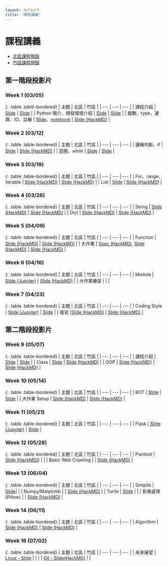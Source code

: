 ```yaml
---
layout: default
title: "課程講義"
---
```

# 課程講義

- [北區課程側錄](https://youtube.com/playlist?list=PLp5kjMAmhp-8w1ED-rxEdGx61Qx4IGa-B)
- [竹區課程側錄](https://youtube.com/playlist?list=PLp5kjMAmhp-8bK5jQ4-X1ExA6TwVFVvmA)

## 第一階段投影片

### Week 1 (03/05)

{: .table .table-bordered}
| 主題 | 北區 | 竹區 |
| --- | --- | --- |
| 課程介紹 | [Slide](https://drive.google.com/file/d/1wX1OJzfqasns7QFGsrJnF-6WabVKsN2c/view) | [Slide](https://drive.google.com/file/d/1khUg267OyB5Ab4ecuTVkIFNgPxfy80HG/view) |
| Python 簡介、開發環境介紹 | [Slide](https://www.canva.com/design/DAFbBghO2xA/CguKgzzWdnDtzWN12N7ZKA/view) | [Slide](https://drive.google.com/file/d/1XMGph2Erzg_-YDv-Gsr7bsePLCIdhEpd/view) |
| 變數、type、運算、IO、註解 | [Slide](https://drive.google.com/file/d/1op99RyWB4z86FE7ckF4SIcAz9RxWTB6Y/view)、[notebook](https://drive.google.com/file/d/1JTOhLGQnrI_wuI_E_NT594HOng5HLBVy/view) | [Slide (HackMD)](https://hackmd.io/@Z_ZMXd6ISlObZMLPsr_6WA/r1wohqe1n) |

### Week 2 (03/12)

{: .table .table-bordered}
| 主題 | 北區 | 竹區 |
| --- | --- | --- |
| 邏輯判斷、if | [Slide](https://drive.google.com/file/d/16WbwlUrkOamNljgbAbQdAg8Mdo62_rB-/view) | [Slide (HackMD)](https://hackmd.io/@Ren-Hao-Deng/python-if) |
| 迴圈、while | [Slide](https://drive.google.com/file/d/1Y5sgGAt_BkFoqcLh9kbRV8UwEPQeOiqG/view) | [Slide](https://drive.google.com/file/d/1HnWjJBhinJOu1Yye0huOPJZxNzzfTX4P/view) |

### Week 3 (03/19)

{: .table .table-bordered}
| 主題 | 北區 | 竹區 |
| --- | --- | --- |
| For、range、iterable | [Slide (HackMD)](https://hackmd.io/@howardhsuuu/B1R0LFnCs) | [Slide (HackMD)](https://hackmd.io/@nWxhMfNES0-4UHCSWXJMcg/BkPTOplx2) |
| List | [Slide](https://hackmd.io/@s3131212/BkQhTko13) | [Slide (HackMD)](https://hackmd.io/@nWxhMfNES0-4UHCSWXJMcg/Sy9jKReg3) |


### Week 4 (03/26)

{: .table .table-bordered}
| 主題 | 北區 | 竹區 |
| --- | --- | --- |
| String | [Slide (HackMD)](https://hackmd.io/@s3131212/rkZYT74lh) | [Slide (HackMD)](https://hackmd.io/@Sean64/py-string) |
| Dict | [Slide (HackMD)](https://hackmd.io/@YuKai0928/Bk-Tf2ops) | [Slide (HackMD)](https://hackmd.io/@Fireball0424/BJGaYjpyh/) |

### Week 5 (04/09)

{: .table .table-bordered}
| 主題 | 北區 | 竹區 |
| --- | --- | --- |
| Function | [Slide (HackMD)](https://hackmd.io/@Ev0n9YKlTzCKhedHrgZ2zw/rJvWOZn-3) | [Slide (HackMD)](https://hackmd.io/@nWxhMfNES0-4UHCSWXJMcg/ByZlAM3bh) |
| 大作業 | [Spec (HackMD)](https://hackmd.io/@VLvbo_-_QjqwJnUcuKdxSQ/rJu6Gctxn), [Slide (HackMD)](https://hackmd.io/@VLvbo_-_QjqwJnUcuKdxSQ/BkUS8Dpxn) | [Slide (HackMD)](https://hackmd.io/@SiriusKoan/HJVPMrFW3) |

### Week 6 (04/16)

{: .table .table-bordered}
| 主題 | 北區 | 竹區 |
| --- | --- | --- |
| Module | [Slide (Jupyter)](https://namwoam.github.io/sprout-material/py2023-taipei-module/slide.slides.html#/) | [Slide (HackMD)](https://hackmd.io/@Ren-Hao-Deng/python-module) |
| 大作業練習 | | |

### Week 7 (04/23)

{: .table .table-bordered}
| 主題 | 北區 | 竹區 |
| --- | --- | --- |
| Coding Style | [Slide (Jupyter)](https://namwoam.github.io/sprout-material/py2023-taipei-coding_style/slide.slides.html#/) | [Slide](https://drive.google.com/file/d/1BDTrtnl0KN22IxdY0awTctIBwbVfyzSk/view) |
| 複習 |[Slide (HackMD)](https://hackmd.io/@YuKai0928/BJ3kX5nai#/) | [Slide (HackMD)](https://hackmd.io/@SiriusKoan/Hkpamr9M3#/) |

## 第二階段投影片

### Week 9 (05/07)

{: .table .table-bordered}
| 主題 | 北區 | 竹區 |
| --- | --- | --- |
| 課程介紹 | [Slide](https://drive.google.com/file/d/12lCU49099lbGFXYWynd1N5HXpZPe5Ezu/view?usp=sharing) | [Slide](https://drive.google.com/file/d/1OOSGxr7uWa_I-08rMULLgkKpqsGZFDGH/view?usp=sharing) |
| Class | [Slide](https://drive.google.com/file/d/1KtEm0pjFHWIrcYVGri5d6y2WmyJUb86A/view?usp=share_link) | [Slide (HackMD)](https://hackmd.io/@Sean64/py-class) |
| OOP | [Slide (HackMD)](https://hackmd.io/@VLvbo_-_QjqwJnUcuKdxSQ/Bk1r8yomh#/) | [Slide (HackMD)](https://hackmd.io/@nWxhMfNES0-4UHCSWXJMcg/rJHn7KME2#/) |

### Week 10 (05/14)

{: .table .table-bordered}
| 主題 | 北區 | 竹區 |
| --- | --- | --- |
| BOT | [Slide](https://drive.google.com/file/d/1ygqbexHVrgsA9sDZVAYld5u3jKFH_ewv/view?usp=share_link) | [Slide](https://hackmd.io/@SiriusKoan/B1-bSVP4n#/) |
| 大作業 Setup | [Slide (HackMD)](https://hackmd.io/@Fireball0424/HkED_0UXn#/) | [Slide (HackMD)](https://hackmd.io/@Fireball0424/HkED_0UXn#/) |

### Week 11 (05/21)

{: .table .table-bordered}
| 主題 | 北區 | 竹區 |
| --- | --- | --- |
| Flask | [Slide (Jupyter)](https://namwoam.github.io/sprout-material/py2023-taipei-flask/slide.slides.html#/) | [Slide](https://drive.google.com/file/d/13EgMg3h1SfO73gphj2NQLyghgarB2ERi/view?usp=share_link) |

### Week 12 (05/28)

{: .table .table-bordered}
| 主題 | 北區 | 竹區 |
| --- | --- | --- |
| Pwntool | [Slide (HackMD)](https://hackmd.io/@YuKai0928/rkKzhw4b2)) | |
| Basic Web Crawling | | [Slide (HackMD)](https://hackmd.io/@Z_ZMXd6ISlObZMLPsr_6WA/Hy4yoWl8h#/) |

### Week 13 (06/04)

{: .table .table-bordered}
| 主題 | 北區 | 竹區 |
| --- | --- | --- |
| Smtplib | [Slide](https://drive.google.com/file/d/1-T-RhrjK3zTI9Nlt6Nbf4rTl9wHRMK2p/view?usp=sharing)| |
| Numpy/Matplotlib | | [Slide (HackMD)](https://hackmd.io/@Ren-Hao-Deng/python-np-plt) |
| Turtle | [Slide](https://drive.google.com/file/d/1901oSWmYLZxTpcc-JINbLVkpJOzeGaXz/view?usp=sharing) | |
| 影像處理 (Pillow) | | [Slide (HackMD)](https://hackmd.io/@Fireball0424/SJ9H1KgUh) |

### Week 14 (06/11)

{: .table .table-bordered}
| 主題 | 北區 | 竹區 |
| --- | --- | --- |
| Algorithm | [Slide (HackMD)](https://hackmd.io/@s3131212/SydPlrhI2) | [Slide (HackMD)](https://hackmd.io/Ezu6bpGNR_SUcDYI2QdYAQ) |


### Week 16 (07/02)

{: .table .table-bordered}
| 主題 | 北區 | 竹區 |
| --- | --- | --- |
| 未來展望 | [Linux - Slide](https://drive.google.com/file/d/1JvUVC9uAQZEmRY0XMN2s4ADiarBMNW9w/view?usp=sharing) |  |
|  | [Git - Slide(HackMD)](https://hackmd.io/@VLvbo_-_QjqwJnUcuKdxSQ/ByuWMfQO2#/) |  |

